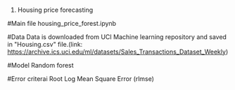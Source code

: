 ####


1. Housing price forecasting

#Main file
housing_price_forest.ipynb

#Data
Data is downloaded from UCI Machine learning repository and saved in "Housing.csv" file.(link: https://archive.ics.uci.edu/ml/datasets/Sales_Transactions_Dataset_Weekly)

#Model
Random forest

#Error criterai
Root Log Mean Square Error (rlmse)


###